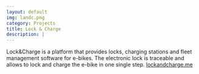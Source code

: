```yaml
---
layout: default
img: landc.png
category: Projects
title: Lock & Charge
description: |
---
```

  Lock&Charge is a platform that provides locks, charging stations and fleet management software for e-bikes. The electronic lock is traceable and allows to lock and charge the e-bike in one single step. [lockandcharge.me](http://lockandcharge.me)